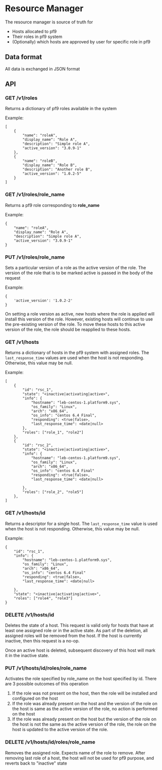 # Resource Manager #

The resource manager is source of truth for
- Hosts allocated to pf9
- Their roles in pf9 system
- (Optionally) which hosts are approved by user for specific role in pf9

## Data format ##

All data is exchanged in JSON format


## API ##

### GET /v1/roles ###

Returns a dictionary of pf9 roles available in the system

Example:
```
[
    {
        "name": "roleA",
        "display_name": "Role A",
        "description": "Simple role A",
        "active_version": "3.0.9-1"
    },
    {
        "name": "roleB",
        "display_name": "Role B",
        "description": "Another role B",
        "active_version": "1.0.2-5"
    }
]
```
### GET /v1/roles/__role_name__ ###

Returns a pf9 role corresponding to __role_name__

Example:
```
{
    "name": "roleA",
    "display_name": "Role A",
    "description": "Simple role A",
    "active_version": "3.0.9-1"
}
```

### PUT /v1/roles/__role_name__ ###

Sets a particular version of a role as the active version of the role. The version
of the role that is to be marked active is passed in the body of the request

Example:
```
{
    'active_version': '1.0.2-2'
}
```

On setting a role version as active, new hosts where the role is applied will install
this version of the role. However, existing hosts will continue to use the pre-existing
version of the role. To move these hosts to this active version of the role, the role
should be reapplied to these hosts.

### GET /v1/hosts ##

Returns a dictionary of hosts in the pf9 system with assigned roles.
The `last_response_time` values are used when the host is not responding.
Otherwise, this value may be null.

Example:
```
[
    {
        "id": "rsc_1",
        "state": "<inactive|activating|active>",
        "info": {
            "hostname": "leb-centos-1.platform9.sys",
            "os_family": "Linux",
            "arch": "x86_64",
            "os_info": "centos 6.4 Final",
            "responding": <true|false>,
            "last_response_time": <date|null>
        },
        "roles": ["role_1", "role2"]
    },
    {
        "id": "rsc_2",
        "state": "<inactive|activating|active>",
        "info": {
            "hostname": "leb-centos-1.platform9.sys",
            "os_family": "Linux",
            "arch": "x86_64",
            "os_info": "centos 6.4 Final"
            "responding": <true|false>,
            "last_response_time": <date|null>

        },
        "roles": ["role_2", "role5"]
    },
]
```
### GET /v1/hosts/__id__ ###

Returns a descriptor for a single host.
The `last_response_time` value is used when the host is not responding.
Otherwise, this value may be null.

Example:
```
{
    "id": "rsc_1",
    "info": {
        "hostname": "leb-centos-1.platform9.sys",
        "os_family": "Linux",
        "arch": "x86_64",
        "os_info": "centos 6.4 Final"
        "responding": <true|false>,
        "last_response_time": <date|null>

    },
    "state": "<inactive|activating|active>",
    "roles": ["role4", "role3"]
}
```

### DELETE /v1/hosts/__id__ ###

Deletes the state of a host. This request is valid only for hosts that have
at least one assigned role or in the active state. As part of the deletion,
all assigned roles will be removed from the host. If the host is currently
inactive, then this request is a no-op.

Once an active host is deleted, subsequent discovery of this host will mark it
in the inactive state.

### PUT /v1/hosts/__id__/roles/__role_name__ ###

Activates the role specified by role_name on the host specified by id. There are 3 possible
outcomes of this operation
1. If the role was not present on the host, then the role will be installed and configured
on the host
2. If the role was already present on the host and the version of the role on the host
is same as the active version of the role, no action is performed on the host
3. If the role was already present on the host but the version of the role on the host
is not the same as the active version of the role, the role on the host is updated to the
active version of the role.

### DELETE /v1/hosts/__id__/roles/__role_name__ ###

Removes the assigned role. Expects name of the role to remove. After removing
last role of a host, the host will not be used for pf9 purpose,
and reverts back to "inactive" state

